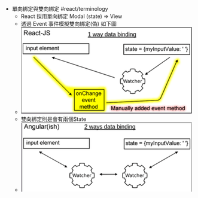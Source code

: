 - 單向綁定與雙向綁定 #react/terminology
	- React 採用單向綁定 Modal (state) => View
	- 透過 Event 事件模擬雙向綁定(偽) 如下圖
	- ![image.png](../assets/image_1666062577302_0.png)
	- 雙向綁定則是會有兩個State
	- ![image.png](../assets/image_1666080904149_0.png)